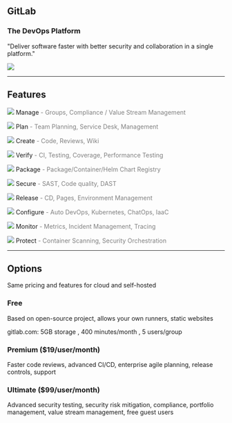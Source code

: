 <!-- .slide: id="gitlab_product" -->

## GitLab

### The DevOps Platform

"Deliver software faster with better security and collaboration in a single platform."

![](150_gitlab/media/devops_lifecycle.svg) <!-- .element: style="width: 70%; padding: 1em; background-color: grey;" -->

---

## Features

![](150_gitlab/media/manage.svg) <!-- .element: style="width: 1em; color: white;" --> Manage <span style="color: grey;">- Groups, Compliance / Value Stream Management</span>

![](150_gitlab/media/plan.svg) <!-- .element: style="width: 1em; color: white;" --> Plan <span style="color: grey;">- Team Planning, Service Desk, Management</span>

![](150_gitlab/media/create.svg) <!-- .element: style="width: 1em; color: white;" --> Create <span style="color: grey;">- Code, Reviews, Wiki</span>

![](150_gitlab/media/verify.svg) <!-- .element: style="width: 1em; color: white;" --> Verify <span style="color: grey;">- CI, Testing, Coverage, Performance Testing</span>

![](150_gitlab/media/package.svg) <!-- .element: style="width: 1em; color: white;" --> Package <span style="color: grey;">- Package/Container/Helm Chart Registry</span>

![](150_gitlab/media/secure.svg) <!-- .element: style="width: 1em; color: white;" --> Secure <span style="color: grey;">- SAST, Code quality, DAST</span>

![](150_gitlab/media/release.svg) <!-- .element: style="width: 1em; color: white;" --> Release <span style="color: grey;">- CD, Pages, Environment Management</span>

![](150_gitlab/media/configure.svg) <!-- .element: style="width: 1em; color: white;" --> Configure <span style="color: grey;">- Auto DevOps, Kubernetes, ChatOps, IaaC</span>

![](150_gitlab/media/monitor.svg) <!-- .element: style="width: 1em; color: white;" --> Monitor <span style="color: grey;">- Metrics, Incident Management, Tracing</span>

![](150_gitlab/media/defend.svg) <!-- .element: style="width: 1em; color: white;" --> Protect <span style="color: grey;">- Container Scanning, Security Orchestration</span>

---

## Options

Same pricing [<i class="fa-solid fa-arrow-up-right-from-square"></i>](https://about.gitlab.com/pricing/) and features [<i class="fa-solid fa-arrow-up-right-from-square"></i>](https://about.gitlab.com/pricing/self-managed/feature-comparison/) for cloud and self-hosted

### Free

Based on open-source project, allows your own runners, static websites

gitlab.com: 5GB storage [<i class="fa-solid fa-arrow-up-right-from-square"></i>](https://about.gitlab.com/pricing/#do-the-storage-and-transfer-limits-apply-to-self-managed), 400 minutes/month [<i class="fa-solid fa-arrow-up-right-from-square"></i>](https://about.gitlab.com/pricing/#why-do-i-need-to-enter-credit-debit-card-details-for-free-pipeline-minutes), 5 users/group [<i class="fa-solid fa-arrow-up-right-from-square"></i>](https://about.gitlab.com/pricing/#when-will-the-user-limits-be-effective)

### Premium [<i class="fa-solid fa-arrow-up-right-from-square"></i>](https://about.gitlab.com/pricing/premium/) ($19/user/month)

Faster code reviews, advanced CI/CD, enterprise agile planning, release controls, support

### Ultimate [<i class="fa-solid fa-arrow-up-right-from-square"></i>](https://about.gitlab.com/pricing/ultimate/) ($99/user/month)

Advanced security testing, security risk mitigation, compliance, portfolio management, value stream management, free guest users

